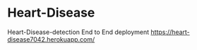 # Heart-Disease 
Heart-Disease-detection
End to End deployment
https://heart-disease7042.herokuapp.com/
